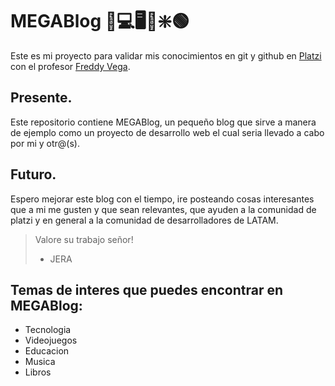 # MEGABlog 💾💻🖥️🐉❇️🟢
Este es mi proyecto para validar mis conocimientos en git y github en [Platzi](https://platzi.com/ "Platzi") con el profesor [Freddy Vega](https://www.instagram.com/freddiervega/ "Freddy Vega").

## Presente.
Este repositorio contiene MEGABlog, un pequeño blog que sirve a manera de ejemplo como un proyecto de desarrollo web el cual seria llevado a cabo por mi y otr@(s).

## Futuro.
Espero mejorar este blog con el tiempo, ire posteando cosas interesantes que a mi me gusten y que sean relevantes, que ayuden a la comunidad de platzi y en general a la comunidad de desarrolladores de LATAM. 

> Valore su trabajo señor!
> - JERA

## Temas de interes que puedes encontrar en MEGABlog: 
- Tecnologia
- Videojuegos
- Educacion
- Musica
- Libros